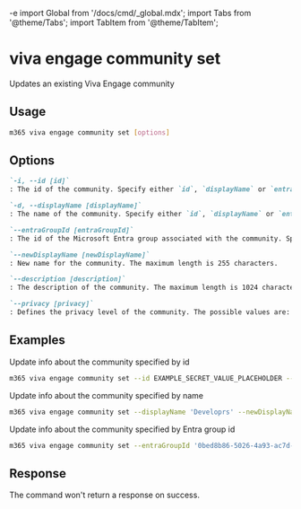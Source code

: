 -e <!-- DISCLAIMER: All secrets, passwords, and sensitive values in this document are examples only and not real credentials. -->
import Global from '/docs/cmd/_global.mdx';
import Tabs from '@theme/Tabs';
import TabItem from '@theme/TabItem';

# viva engage community set

Updates an existing Viva Engage community

## Usage

```sh
m365 viva engage community set [options]
```

## Options

```md definition-list
`-i, --id [id]`
: The id of the community. Specify either `id`, `displayName` or `entraGroupId`, but not multiple.

`-d, --displayName [displayName]`
: The name of the community. Specify either `id`, `displayName` or `entraGroupId`, but not multiple.

`--entraGroupId [entraGroupId]`
: The id of the Microsoft Entra group associated with the community. Specify either `id`, `displayName` or `entraGroupId`, but not multiple.

`--newDisplayName [newDisplayName]`
: New name for the community. The maximum length is 255 characters.

`--description [description]`
: The description of the community. The maximum length is 1024 characters.

`--privacy [privacy]`
: Defines the privacy level of the community. The possible values are: `public`, and `private`.
```

<Global />

## Examples

Update info about the community specified by id

```sh
m365 viva engage community set --id EXAMPLE_SECRET_VALUE_PLACEHOLDER --newDisplayName 'Developers' --description 'Community for all devs' --privacy public
```

Update info about the community specified by name

```sh
m365 viva engage community set --displayName 'Developrs' --newDisplayName 'Developers'
```

Update info about the community specified by Entra group id

```sh
m365 viva engage community set --entraGroupId '0bed8b86-5026-4a93-ac7d-56750cc099f1' --newDisplayName 'Developers'
```

## Response

The command won't return a response on success.
